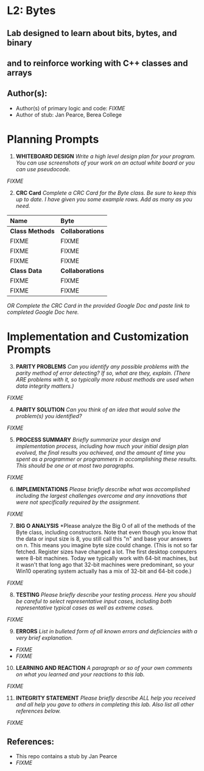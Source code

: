# L2: Bytes

## Lab designed to learn about bits, bytes, and binary
## and to reinforce working with C++ classes and arrays

## Author(s):
- Author(s) of primary logic and code: *FIXME*
- Author of stub: Jan Pearce, Berea College

# Planning Prompts

1. **WHITEBOARD DESIGN**
*Write a high level design plan for your program.
You can use screenshots of your work on an actual white board
or you can use pseudocode.*

*FIXME*

2. **CRC Card**
*Complete a CRC Card for the Byte class. Be sure to keep this up to date.
I have given you some example rows. Add as many as you need.*

| **Name**                       | **Byte**  
| :----------------------------- | :--------------------------
| **Class Methods**              | **Collaborations**
| FIXME                          |  FIXME  |
| FIXME                          |  FIXME
| FIXME                          |  FIXME
| **Class Data**                 |  **Collaborations**  
| FIXME                          |  FIXME
| FIXME                          |  FIXME      

*OR Complete the CRC Card in the provided Google Doc and paste link to completed Google Doc here.*    

# Implementation and Customization Prompts

3. **PARITY PROBLEMS**
*Can you identify any possible problems with the parity method
of error detecting? If so, what are they, explain.
(There ARE problems with it, so typically more robust methods
are used when data integrity matters.)*

*FIXME*

4. **PARITY SOLUTION**
*Can you think of an idea that would solve the problem(s) you identified?*

*FIXME*

5. **PROCESS SUMMARY**
*Briefly summarize your design and implementation process,
including how much your initial design plan evolved,
the final results you achieved, and the amount of time you spent
as a programmer or programmers in accomplishing these results.
This should be one or at most two paragraphs.*

*FIXME*

6. **IMPLEMENTATIONS**
*Please briefly describe what was accomplished including
the largest challenges overcome and any innovations that were not
specifically required by the assignment.*

*FIXME*

7. **BIG O ANALYSIS**
*Please analyze the Big O of all of the methods of the Byte class,
including constructors. Note that even though you know that the data
or input size is 8, you still call this "n" and base your answers on n.
This means you imagine byte size could change.
(This is not so far fetched. Register sizes have changed a lot.
The first desktop computers were 8-bit machines.
Today we typically work with 64-bit machines,
but it wasn't that long ago that 32-bit machines were predominant,
so your Win10 operating system actually has a mix of 32-bit
and 64-bit code.)

*FIXME*

8. **TESTING**
*Please briefly describe your testing process.
Here you should be careful to select representative input cases,
including both representative typical cases as well as extreme cases.*

*FIXME*

9. **ERRORS**
*List in bulleted form of all known errors
and deficiencies with a very brief explanation.*

- *FIXME*
- *FIXME*

10. **LEARNING AND REACTION**
*A paragraph or so of your own comments
on what you learned and your reactions to this lab.*

*FIXME*

11. **INTEGRITY STATEMENT**
*Please briefly describe ALL help you received and
all help you gave to others in completing this lab.
Also list all other references below.*

*FIXME*

## References:
- This repo contains a stub by Jan Pearce
- *FIXME*
